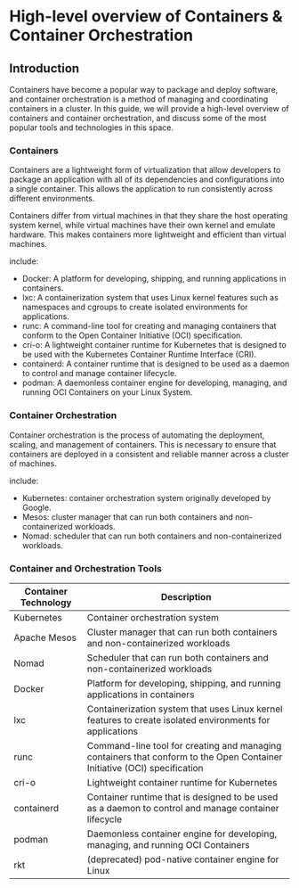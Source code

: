 
# High-level overview of Containers & Container Orchestration

## Introduction

Containers have become a popular way to package and deploy software, and container orchestration is a method of managing and coordinating containers in a cluster. In this guide, we will provide a high-level overview of containers and container orchestration, and discuss some of the most popular tools and technologies in this space.

### Containers

Containers are a lightweight form of virtualization that allow developers to package an application with all of its dependencies and configurations into a single container. This allows the application to run consistently across different environments.

Containers differ from virtual machines in that they share the host operating system kernel, while virtual machines have their own kernel and emulate hardware. This makes containers more lightweight and efficient than virtual machines.

include:

-   Docker: A platform for developing, shipping, and running applications in containers.
-   lxc: A containerization system that uses Linux kernel features such as namespaces and cgroups to create isolated environments for applications.
-   runc: A command-line tool for creating and managing containers that conform to the Open Container Initiative (OCI) specification.
-   cri-o: A lightweight container runtime for Kubernetes that is designed to be used with the Kubernetes Container Runtime Interface (CRI).
-   containerd: A container runtime that is designed to be used as a daemon to control and manage container lifecycle.
-   podman: A daemonless container engine for developing, managing, and running OCI Containers on your Linux System.

### Container Orchestration

Container orchestration is the process of automating the deployment, scaling, and management of containers. This is necessary to ensure that containers are deployed in a consistent and reliable manner across a cluster of machines.

include:

-   Kubernetes: container orchestration system originally developed by Google.
-   Mesos: cluster manager that can run both containers and non-containerized workloads.
-   Nomad: scheduler that can run both containers and non-containerized workloads.

### Container and Orchestration Tools

|Container Technology|Description|
|-|-|
|Kubernetes| Container orchestration system|
|Apache Mesos|Cluster manager that can run both containers and non-containerized workloads|
|Nomad|Scheduler that can run both containers and non-containerized workloads|
|Docker|Platform for developing, shipping, and running applications in containers|
|lxc|Containerization system that uses Linux kernel features to create isolated environments for applications|
|runc|Command-line tool for creating and managing containers that conform to the Open Container Initiative (OCI) specification|
|cri-o|Lightweight container runtime for Kubernetes|
|containerd|Container runtime that is designed to be used as a daemon to control and manage container lifecycle|
|podman|Daemonless container engine for developing, managing, and running OCI Containers|
|rkt|(deprecated) pod-native container engine for Linux|
